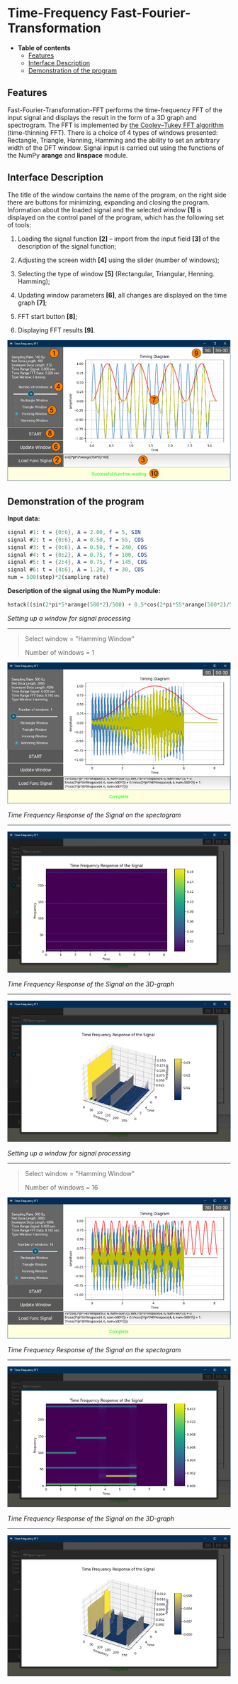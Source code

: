 Time-Frequency Fast-Fourier-Transformation
========================
* **Table of contents**
  * [Features](#Features)
  * [Interface Description](#Interface-Description)
  * [Demonstration of the program](#Demonstration-of-the-program)

Features
-------------------------

Fast-Fourier-Transformation-FFT performs the time-frequency FFT of the input signal and displays the result in the form of a 3D graph and spectrogram. The FFT is implemented by [the Cooley–Tukey FFT algorithm](#https://en.wikipedia.org/wiki/Cooley%E2%80%93Tukey_FFT_algorithm) (time-thinning FFT). There is a choice of 4 types of windows presented: Rectangle, Triangle, Hanning, Hamming and the ability to set an arbitrary width of the DFT window. Signal input is carried out using the functions of the NumPy **arange** and **linspace** module.

Interface Description
-------------------------

The title of the window contains the name of the program, on the right side there are buttons for minimizing, expanding and closing the program. Information about the loaded signal and the selected window **[1]** is displayed on the control panel of the program, which has the following set of tools:

1. Loading the signal function **[2]** – import from the input field **[3]** of the description of the signal function;

2. Adjusting the screen width **[4]** using the slider (number of windows);

3. Selecting the type of window **[5]** (Rectangular, Triangular, Henning. Hamming);

4. Updating window parameters **[6]**, all changes are displayed on the time graph **[7]**;

5. FFT start button **[8]**;

6. Displaying FFT results **[9]**.

![interface](/photo/interface.png)

Demonstration of the program
-------------------------

**Input data:**

```mathematica
signal #1: t = {0:6}, A = 2.00, f = 5, SIN 
signal #2: t = {0:6}, A = 0.50, f = 55, COS
signal #3: t = {0:6}, A = 0.50, f = 240, COS
signal #4: t = {0:2}, A = 0.75, f = 100, COS
signal #5: t = {2:4}, A = 0.75, f = 145, COS
signal #6: t = {4:6}, A = 1.20, f = 30, COS
num = 500(step)*2(sampling rate)  
```

**Description of the signal using the NumPy module:**

```python
hstack((sin(2*pi*5*arange(500*2)/500) + 0.5*cos(2*pi*55*arange(500*2)/500) + 0.5*cos(2*pi*240*arange(500*2)/500) + 0.75*cos(2*pi*100*arange(500*2)/500), sin(2*pi*5*linspace(2, 4, num=500*2)) + 0.5*cos(2*pi*55*linspace(2, 4, num=500*2)) + 0.5*cos(2*pi*240*linspace(2, 4, num=500*2)) + 0.75*cos(2*pi*145*linspace(2, 4, num=500*2)), sin(2*pi*5*linspace(4, 6, num=500*2)) + 0.5*cos(2*pi*55*linspace(4, 6, num=500*2)) + 0.5*cos(2*pi*240*linspace(4, 6, num=500*2)) + 1.2*cos(2*pi*30*linspace(4, 6, num=500*2))))
```

_Setting up a window for signal processing_

---

> Select window = "Hamming Window"
>
> Number of windows = 1

![interface](/photo/property_window_1.png)

_Time Frequency Response of the Signal on the spectogram_

---

![interface](/photo/spectogram_window_1.png)

_Time Frequency Response of the Signal on the 3D-graph_

---

![interface](/photo/3d_graph_window_1.png)

_Setting up a window for signal processing_

---

> Select window = "Hamming Window"
>
> Number of windows = 16

![interface](/photo/property_window_2.png)

_Time Frequency Response of the Signal on the spectogram_

---

![interface](/photo/spectogram_window_2.png)

_Time Frequency Response of the Signal on the 3D-graph_

---

![interface](/photo/3d_graph_window_2.png)
